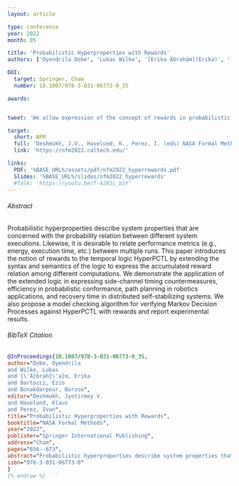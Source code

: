 ```yaml
---
layout: article

type: conference
year: 2022
month: 05

title: 'Probabilistic Hyperproperties with Rewards'
authors: ['Oyendrila Dobe', 'Lukas Wilke', '[Erika Ábrahám](Erika)', '[Ezio Bartocci](Ezio)', '[Borzoo Bonakdarpour](Borzoo)']

DOI:
  target: Springer, Cham
  number: 10.1007/978-3-031-06773-0_35

awards:


tweet: 'We allow expression of the concept of rewards in probabilistic hyperproperties. We describe how it can be undefined in cases and suggest algorithms using which we can derive a defined answer from partial definedness. We additionally elaborate few interesting case studies for application and provide experimental results of the same.'

target:
  short: NFM
  full: 'Deshmukh, J.V., Havelund, K., Perez, I. (eds) NASA Formal Methods. NFM 2022. Lecture Notes in Computer Science, vol 13260'
  link: 'https://nfm2022.caltech.edu/'

links:
  PDF: '%BASE_URL%/assets/pdf/nfm2022_hyperrewards.pdf'
  Slides: '%BASE_URL%/slides/nfm2022_hyperrewards'
  #Talk: 'https://youtu.be/T-4J81c_bzY'
---
```


###### Abstract

Probabilistic hyperproperties describe system properties that are concerned with the probability relation between different system executions. Likewise, it is desirable to relate performance metrics (e.g., energy, execution time, etc.) between multiple runs. This paper introduces the notion of rewards to the temporal logic HyperPCTL by extending the syntax and semantics of the logic to express the accumulated reward relation among different computations. We demonstrate the application of the extended logic in expressing side-channel timing countermeasures, efficiency in probabilistic conformance, path planning in robotics applications, and recovery time in distributed self-stabilizing systems. We also propose a model checking algorithm for verifying Markov Decision Processes against HyperPCTL with rewards and report experimental results.

###### BibTeX Citation

```bibtex {% raw %}
@InProceedings{10.1007/978-3-031-06773-0_35,
author="Dobe, Oyendrila
and Wilke, Lukas
and {\'A}brah{\'a}m, Erika
and Bartocci, Ezio
and Bonakdarpour, Borzoo",
editor="Deshmukh, Jyotirmoy V.
and Havelund, Klaus
and Perez, Ivan",
title="Probabilistic Hyperproperties with Rewards",
booktitle="NASA Formal Methods",
year="2022",
publisher="Springer International Publishing",
address="Cham",
pages="656--673",
abstract="Probabilistic hyperproperties describe system properties that are concerned with the probability relation between different system executions. Likewise, it is desirable to relate performance metrics (e.g., energy, execution time, etc.) between multiple runs. This paper introduces the notion of rewards to the temporal logic HyperPCTL by extending the syntax and semantics of the logic to express the accumulated reward relation among different computations. We demonstrate the application of the extended logic in expressing side-channel timing countermeasures, efficiency in probabilistic conformance, path planning in robotics applications, and recovery time in distributed self-stabilizing systems. We also propose a model checking algorithm for verifying Markov Decision Processes against HyperPCTL with rewards and report experimental results.",
isbn="978-3-031-06773-0"
}
{% endraw %} ```